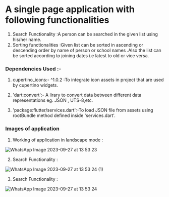 # A single page application with following functionalities
1. Search Functionality :A person can be searched in the given list using his/her name.
2. Sorting functionalities :Given list can be sorted in ascending or descending order 
  by name of person or school names .Also the list can be sorted according to joining dates  i.e latest to old or vice versa.

### Dependencies Used :-
1. cupertino_icons:- ^1.0.2 :To integrate icon assets in project that are used by cupertino widgets.

2. 'dart:convert':- A lirary to convert data between different data representations eg. JSON , UTS-8,etc.

3. 'package:flutter/services.dart':-To load JSON file from assets using rootBundle method defined inside 'services.dart'.

### Images of application
1. Working of application in landscape mode :

![WhatsApp Image 2023-09-27 at 13 53 23](https://github.com/shubhamkakde111/gdsc-assignment-1/assets/106421851/a186efdc-39cd-4ff7-a270-f952786a3a71)

2. Search Functionality :

![WhatsApp Image 2023-09-27 at 13 53 24 (1)](https://github.com/shubhamkakde111/gdsc-assignment-1/assets/106421851/a571eb3e-9b77-4403-a002-f5cc13b448de)

3. Search Functionality :

![WhatsApp Image 2023-09-27 at 13 53 24](https://github.com/shubhamkakde111/gdsc-assignment-1/assets/106421851/d0fa5572-6a2b-4cf4-8784-84f6b398bdac)
